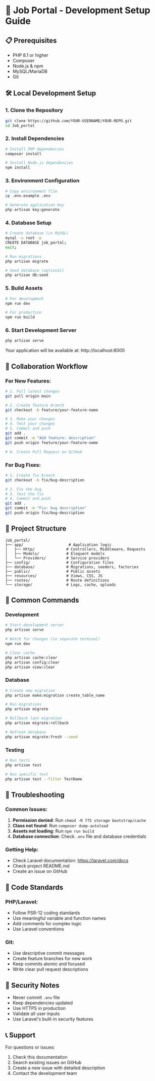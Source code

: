 # 🚀 Job Portal - Development Setup Guide

## 📋 Prerequisites
- PHP 8.1 or higher
- Composer
- Node.js & npm
- MySQL/MariaDB
- Git

## 🛠️ Local Development Setup

### 1. Clone the Repository
```bash
git clone https://github.com/YOUR-USERNAME/YOUR-REPO.git
cd Job_portal
```

### 2. Install Dependencies
```bash
# Install PHP dependencies
composer install

# Install Node.js dependencies
npm install
```

### 3. Environment Configuration
```bash
# Copy environment file
cp .env.example .env

# Generate application key
php artisan key:generate
```

### 4. Database Setup
```bash
# Create database (in MySQL)
mysql -u root -p
CREATE DATABASE job_portal;
exit;

# Run migrations
php artisan migrate

# Seed database (optional)
php artisan db:seed
```

### 5. Build Assets
```bash
# For development
npm run dev

# For production
npm run build
```

### 6. Start Development Server
```bash
php artisan serve
```

Your application will be available at: http://localhost:8000

## 👥 Collaboration Workflow

### For New Features:
```bash
# 1. Pull latest changes
git pull origin main

# 2. Create feature branch
git checkout -b feature/your-feature-name

# 3. Make your changes
# 4. Test your changes
# 5. Commit and push
git add .
git commit -m "Add feature: description"
git push origin feature/your-feature-name

# 6. Create Pull Request on GitHub
```

### For Bug Fixes:
```bash
# 1. Create fix branch
git checkout -b fix/bug-description

# 2. Fix the bug
# 3. Test the fix
# 4. Commit and push
git add .
git commit -m "Fix: bug description"
git push origin fix/bug-description
```

## 📁 Project Structure
```
Job_portal/
├── app/                    # Application logic
│   ├── Http/              # Controllers, Middleware, Requests
│   ├── Models/            # Eloquent models
│   └── Providers/         # Service providers
├── config/                # Configuration files
├── database/              # Migrations, seeders, factories
├── public/                # Public assets
├── resources/             # Views, CSS, JS
├── routes/                # Route definitions
└── storage/               # Logs, cache, uploads
```

## 🔧 Common Commands

### Development
```bash
# Start development server
php artisan serve

# Watch for changes (in separate terminal)
npm run dev

# Clear cache
php artisan cache:clear
php artisan config:clear
php artisan view:clear
```

### Database
```bash
# Create new migration
php artisan make:migration create_table_name

# Run migrations
php artisan migrate

# Rollback last migration
php artisan migrate:rollback

# Refresh database
php artisan migrate:fresh --seed
```

### Testing
```bash
# Run tests
php artisan test

# Run specific test
php artisan test --filter TestName
```

## 🐛 Troubleshooting

### Common Issues:
1. **Permission denied**: Run `chmod -R 775 storage bootstrap/cache`
2. **Class not found**: Run `composer dump-autoload`
3. **Assets not loading**: Run `npm run build`
4. **Database connection**: Check `.env` file and database credentials

### Getting Help:
- Check Laravel documentation: https://laravel.com/docs
- Check project README.md
- Create an issue on GitHub

## 📝 Code Standards

### PHP/Laravel:
- Follow PSR-12 coding standards
- Use meaningful variable and function names
- Add comments for complex logic
- Use Laravel conventions

### Git:
- Use descriptive commit messages
- Create feature branches for new work
- Keep commits atomic and focused
- Write clear pull request descriptions

## 🔐 Security Notes
- Never commit `.env` file
- Keep dependencies updated
- Use HTTPS in production
- Validate all user inputs
- Use Laravel's built-in security features

## 📞 Support
For questions or issues:
1. Check this documentation
2. Search existing issues on GitHub
3. Create a new issue with detailed description
4. Contact the development team 